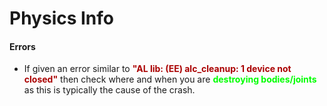 # Physics Info #

#### Errors ####
- If given an error similar to <b style="color:#AA0000">"AL lib: (EE) alc_cleanup: 1 device not closed"</b>
then check where and when you are <b style="color:#00FF00">destroying bodies/joints</b> as this is typically the cause of the crash.